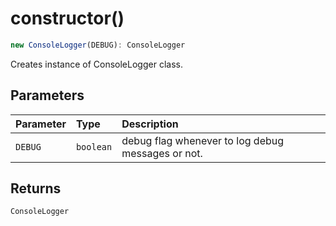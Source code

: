 # constructor()

```ts
new ConsoleLogger(DEBUG): ConsoleLogger
```

Creates instance of ConsoleLogger class.

## Parameters


| Parameter | Type | Description |
| :------ | :------ | :------ |
| `DEBUG` | `boolean` | debug flag whenever to log debug messages or not. |


## Returns

`ConsoleLogger`